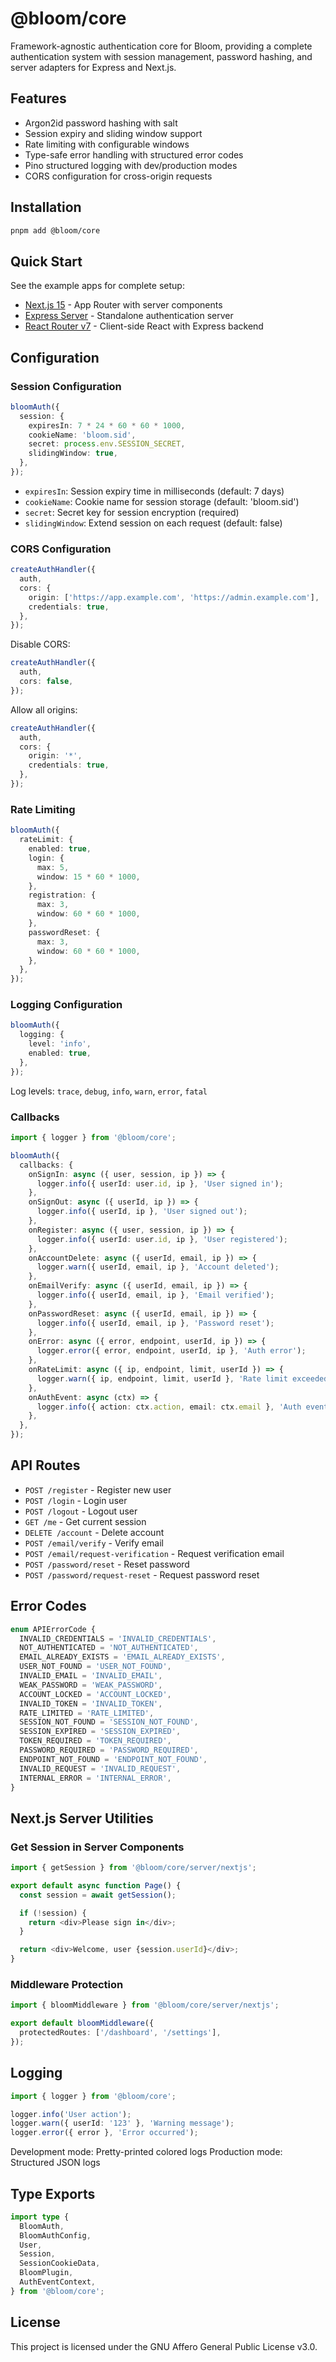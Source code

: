 # @bloom/core

Framework-agnostic authentication core for Bloom, providing a complete authentication system with session management, password hashing, and server adapters for Express and Next.js.

## Features

- Argon2id password hashing with salt
- Session expiry and sliding window support
- Rate limiting with configurable windows
- Type-safe error handling with structured error codes
- Pino structured logging with dev/production modes
- CORS configuration for cross-origin requests

## Installation

```bash
pnpm add @bloom/core
```

## Quick Start

See the example apps for complete setup:

- [Next.js 15](../../apps/next15) - App Router with server components
- [Express Server](../../apps/express-server) - Standalone authentication server
- [React Router v7](../../apps/react-router-v7) - Client-side React with Express backend

## Configuration

### Session Configuration

```typescript
bloomAuth({
  session: {
    expiresIn: 7 * 24 * 60 * 60 * 1000,
    cookieName: 'bloom.sid',
    secret: process.env.SESSION_SECRET,
    slidingWindow: true,
  },
});
```

- `expiresIn`: Session expiry time in milliseconds (default: 7 days)
- `cookieName`: Cookie name for session storage (default: 'bloom.sid')
- `secret`: Secret key for session encryption (required)
- `slidingWindow`: Extend session on each request (default: false)

### CORS Configuration

```typescript
createAuthHandler({
  auth,
  cors: {
    origin: ['https://app.example.com', 'https://admin.example.com'],
    credentials: true,
  },
});
```

Disable CORS:

```typescript
createAuthHandler({
  auth,
  cors: false,
});
```

Allow all origins:

```typescript
createAuthHandler({
  auth,
  cors: {
    origin: '*',
    credentials: true,
  },
});
```

### Rate Limiting

```typescript
bloomAuth({
  rateLimit: {
    enabled: true,
    login: {
      max: 5,
      window: 15 * 60 * 1000,
    },
    registration: {
      max: 3,
      window: 60 * 60 * 1000,
    },
    passwordReset: {
      max: 3,
      window: 60 * 60 * 1000,
    },
  },
});
```

### Logging Configuration

```typescript
bloomAuth({
  logging: {
    level: 'info',
    enabled: true,
  },
});
```

Log levels: `trace`, `debug`, `info`, `warn`, `error`, `fatal`

### Callbacks

```typescript
import { logger } from '@bloom/core';

bloomAuth({
  callbacks: {
    onSignIn: async ({ user, session, ip }) => {
      logger.info({ userId: user.id, ip }, 'User signed in');
    },
    onSignOut: async ({ userId, ip }) => {
      logger.info({ userId, ip }, 'User signed out');
    },
    onRegister: async ({ user, session, ip }) => {
      logger.info({ userId: user.id, ip }, 'User registered');
    },
    onAccountDelete: async ({ userId, email, ip }) => {
      logger.warn({ userId, email, ip }, 'Account deleted');
    },
    onEmailVerify: async ({ userId, email, ip }) => {
      logger.info({ userId, email, ip }, 'Email verified');
    },
    onPasswordReset: async ({ userId, email, ip }) => {
      logger.info({ userId, email, ip }, 'Password reset');
    },
    onError: async ({ error, endpoint, userId, ip }) => {
      logger.error({ error, endpoint, userId, ip }, 'Auth error');
    },
    onRateLimit: async ({ ip, endpoint, limit, userId }) => {
      logger.warn({ ip, endpoint, limit, userId }, 'Rate limit exceeded');
    },
    onAuthEvent: async (ctx) => {
      logger.info({ action: ctx.action, email: ctx.email }, 'Auth event');
    },
  },
});
```

## API Routes

- `POST /register` - Register new user
- `POST /login` - Login user
- `POST /logout` - Logout user
- `GET /me` - Get current session
- `DELETE /account` - Delete account
- `POST /email/verify` - Verify email
- `POST /email/request-verification` - Request verification email
- `POST /password/reset` - Reset password
- `POST /password/request-reset` - Request password reset

## Error Codes

```typescript
enum APIErrorCode {
  INVALID_CREDENTIALS = 'INVALID_CREDENTIALS',
  NOT_AUTHENTICATED = 'NOT_AUTHENTICATED',
  EMAIL_ALREADY_EXISTS = 'EMAIL_ALREADY_EXISTS',
  USER_NOT_FOUND = 'USER_NOT_FOUND',
  INVALID_EMAIL = 'INVALID_EMAIL',
  WEAK_PASSWORD = 'WEAK_PASSWORD',
  ACCOUNT_LOCKED = 'ACCOUNT_LOCKED',
  INVALID_TOKEN = 'INVALID_TOKEN',
  RATE_LIMITED = 'RATE_LIMITED',
  SESSION_NOT_FOUND = 'SESSION_NOT_FOUND',
  SESSION_EXPIRED = 'SESSION_EXPIRED',
  TOKEN_REQUIRED = 'TOKEN_REQUIRED',
  PASSWORD_REQUIRED = 'PASSWORD_REQUIRED',
  ENDPOINT_NOT_FOUND = 'ENDPOINT_NOT_FOUND',
  INVALID_REQUEST = 'INVALID_REQUEST',
  INTERNAL_ERROR = 'INTERNAL_ERROR',
}
```

## Next.js Server Utilities

### Get Session in Server Components

```typescript
import { getSession } from '@bloom/core/server/nextjs';

export default async function Page() {
  const session = await getSession();

  if (!session) {
    return <div>Please sign in</div>;
  }

  return <div>Welcome, user {session.userId}</div>;
}
```

### Middleware Protection

```typescript
import { bloomMiddleware } from '@bloom/core/server/nextjs';

export default bloomMiddleware({
  protectedRoutes: ['/dashboard', '/settings'],
});
```

## Logging

```typescript
import { logger } from '@bloom/core';

logger.info('User action');
logger.warn({ userId: '123' }, 'Warning message');
logger.error({ error }, 'Error occurred');
```

Development mode: Pretty-printed colored logs
Production mode: Structured JSON logs

## Type Exports

```typescript
import type {
  BloomAuth,
  BloomAuthConfig,
  User,
  Session,
  SessionCookieData,
  BloomPlugin,
  AuthEventContext,
} from '@bloom/core';
```

## License

This project is licensed under the GNU Affero General Public License v3.0.
